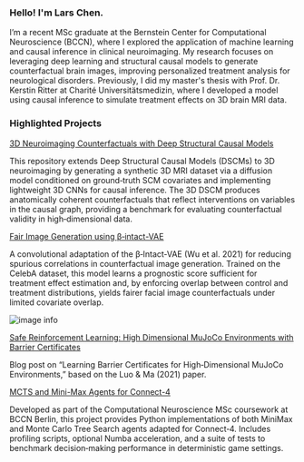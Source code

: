 ### Hello! I'm Lars Chen.


I’m a recent MSc graduate at the Bernstein Center for Computational Neuroscience (BCCN), where I explored the application of machine learning and causal inference in clinical neuroimaging. My research focuses on leveraging deep learning and structural causal models to generate counterfactual brain images, improving personalized treatment analysis for neurological disorders. Previously, I did my master's thesis with Prof. Dr. Kerstin Ritter at Charité Universitätsmedizin, where I developed a model using causal inference to simulate treatment effects on 3D brain MRI data. 



### Highlighted Projects

[3D Neuroimaging Counterfactuals with Deep Structural Causal Models](https://github.com/lars-chen/3dscm)

This repository extends Deep Structural Causal Models (DSCMs) to 3D neuroimaging by generating a synthetic 3D MRI dataset via a diffusion model conditioned on ground‑truth SCM covariates and implementing lightweight 3D CNNs for causal inference. The 3D DSCM produces anatomically coherent counterfactuals that reflect interventions on variables in the causal graph, providing a benchmark for evaluating counterfactual validity in high‑dimensional data. 




[Fair Image Generation using  β‑intact-VAE](https://github.com/lars-chen/conv-beta-iVAE)

A convolutional adaptation of the β‑Intact‑VAE (Wu et al. 2021) for reducing spurious correlations in counterfactual image generation. Trained on the CelebA dataset, this model learns a prognostic score sufficient for treatment effect estimation and, by enforcing overlap between control and treatment distributions, yields fairer facial image counterfactuals under limited covariate overlap. 

![image info](/conv-beta-iVAE/Images/t_age.png)

[Safe Reinforcement Learning: High Dimensional MuJoCo Environments with Barrier Certificates](https://lars-chen.github.io/rl-blog/learning-barrier-certificates/) 

Blog post on “Learning Barrier Certificates for High‑Dimensional MuJoCo Environments,” based on the Luo & Ma (2021) paper. 


[MCTS and Mini-Max Agents for Connect-4](https://github.com/lars-chen/MCTS_Connect4)

Developed as part of the Computational Neuroscience MSc coursework at BCCN Berlin, this project provides Python implementations of both MiniMax and Monte Carlo Tree Search agents adapted for Connect‑4. Includes profiling scripts, optional Numba acceleration, and a suite of tests to benchmark decision‑making performance in deterministic game settings.
